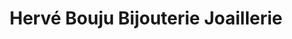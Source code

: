 ---
title: "Hervé Bouju Bijouterie Joaillerie"
url: /jonzac/herve-bouju-bijouterie-joaillerie/
shop: bijoux
---